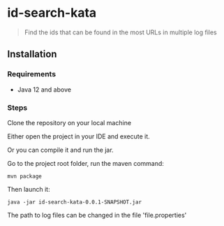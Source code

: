 # id-search-kata
> Find the ids that can be found in the most URLs in multiple log files


## Installation
### Requirements
- Java 12 and above

### Steps
Clone the repository on your local machine

Either open the project in your IDE and execute it.

Or you can compile it and run the jar.

Go to the project root folder, run the maven command:
```
mvn package
```

Then launch it:
```
java -jar id-search-kata-0.0.1-SNAPSHOT.jar
```
The path to log files can be changed in the file 'file.properties'
